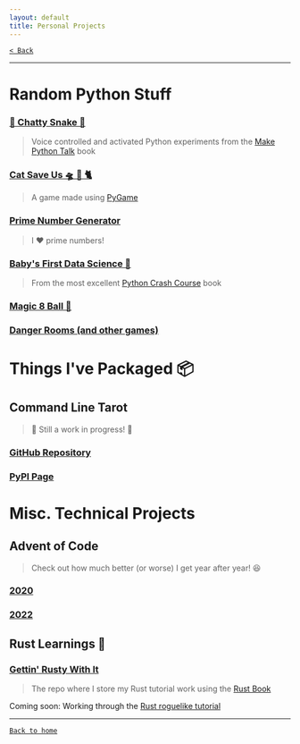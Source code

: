 ```yaml
---
layout: default
title: Personal Projects
---
```


[`< Back`](https://beeankha.github.io/)

* * *

# Random Python Stuff

### [🐍 Chatty Snake 💬](https://github.com/beeankha/chatty_snake)

> Voice controlled and activated Python experiments from the [Make Python Talk](https://nostarch.com/make-python-talk) book

### [Cat Save Us 🛸 👾 🐈](https://github.com/beeankha/CatSaveUs)

> A game made using [PyGame](https://www.pygame.org/wiki/about)

### [Prime Number Generator](https://github.com/beeankha/SimplePythonStuff/blob/main/PrimeNumberGenerator.py)

> I ❤️ prime numbers!

### [Baby's First Data Science 🔬](https://github.com/beeankha/SimplePythonStuff/tree/main/Baby'sFirstDataScience)
> From the most excellent [Python Crash Course](https://nostarch.com/python-crash-course-3rd-edition) book

### [Magic 8 Ball 🎱](https://github.com/beeankha/SimplePythonStuff/blob/main/magic_8_ball.py)
### [Danger Rooms (and other games)](https://github.com/beeankha/SimplePythonStuff/tree/main/Games#games)


# Things I've Packaged 📦
## Command Line Tarot

> 🚧 Still a work in progress! 🚧

### [GitHub Repository](https://github.com/beeankha/command_line_tarot)
### [PyPI Page](https://pypi.org/project/cli-tarot/)

# Misc. Technical Projects

## Advent of Code

> Check out how much better (or worse) I get year after year! 😆

### [2020](https://github.com/beeankha/adventofcode2020)
### [2022](https://github.com/beeankha/adventofcode2022)

## Rust Learnings 🦀

### [Gettin' Rusty With It](https://github.com/beeankha/gettin_rusty_with_it)

> The repo where I store my Rust tutorial work using the [Rust Book](https://doc.rust-lang.org/book/title-page.html)

Coming soon: Working through the [Rust roguelike tutorial](https://bfnightly.bracketproductions.com/rustbook/chapter_1.html)

* * *

[`Back to home`](https://beeankha.github.io/)